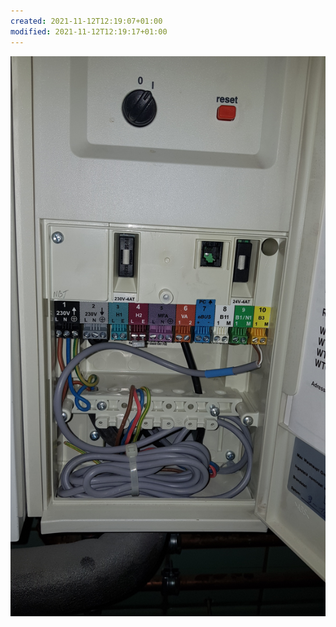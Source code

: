 ```yaml
---
created: 2021-11-12T12:19:07+01:00
modified: 2021-11-12T12:19:17+01:00
---
```


![Image](./78b7e43eb9ac75737bd3bc16e312dd23.jpg)
